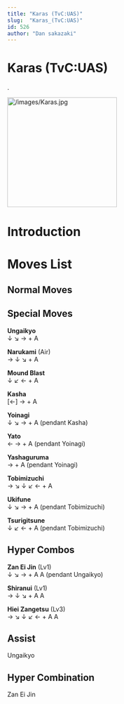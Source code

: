 ```yaml
---
title: "Karas (TvC:UAS)"
slug:  "Karas_(TvC:UAS)"
id: 526
author: "Dan sakazaki"
---
```


# Karas (TvC:UAS)

.

<img src="/images/Karas.jpg" title="/images/Karas.jpg" width="250"
alt="/images/Karas.jpg" />  

# Introduction

# Moves List

## Normal Moves

## Special Moves

**Ungaikyo**  
↓ ↘ → + A

**Narukami** (Air)  
→ ↓ ↘ + A

**Mound Blast**  
↓ ↙ ← + A

**Kasha**  
\[←\] → + A

**Yoinagi**  
↓ ↘ → + A (pendant Kasha)

**Yato**  
← → + A (pendant Yoinagi)

**Yashaguruma**  
→ + A (pendant Yoinagi)

**Tobimizuchi**  
→ ↘ ↓ ↙ ← + A

**Ukifune**  
↓ ↘ → + A (pendant Tobimizuchi)

**Tsurigitsune**  
↓ ↙ ← + A (pendant Tobimizuchi)

## Hyper Combos

**Zan Ei Jin** (Lv1)  
↓ ↘ → + A A (pendant Ungaikyo)

**Shiranui** (Lv1)  
→ ↓ ↘ + A A

**Hiei Zangetsu** (Lv3)  
→ ↘ ↓ ↙ ← + A A

## Assist

Ungaikyo

## Hyper Combination

Zan Ei Jin
